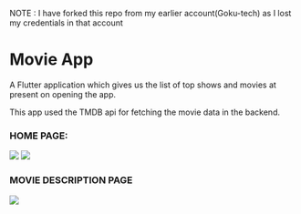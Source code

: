 NOTE : I have forked this repo from my earlier account(Goku-tech) as I lost my credentials in that account

# Movie App

A Flutter application which gives us the list of top shows and movies at present on opening the app.

This app used the TMDB api for fetching the movie data in the backend.


### HOME PAGE:

<img src="assets/home_page_1.PNG">
<img src="assets/home_page_2.PNG">

### MOVIE DESCRIPTION PAGE
 
<img src="assets/description_page.PNG">
